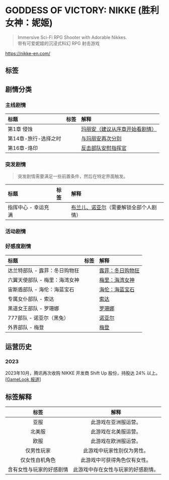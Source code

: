 # GODDESS OF VICTORY: NIKKE (胜利女神：妮姬)
> Immersive Sci-Fi RPG Shooter with Adorable Nikkes.  
> 带有可爱妮姬的沉浸式科幻 RPG 射击游戏

https://nikke-en.com/

## 标签 
<Badge text="亚服" type="info"/> <Badge text="北美服" type="info"/> <Badge text="欧服" type="info"/> <Badge text="仅男性玩家" type="tip"/>  <Badge text="仅女性自机角色" type="tip"/> <Badge text="含有女性与玩家的好感剧情" type="tip"/>


## 剧情分类
### 主线剧情
|标题 |标签 |解释 |
|:----|:---|:----|
|第1章 侵蚀 |<Badge text="含有女性与玩家的好感剧情" type="tip"/> |[玛丽安（建议从序章开始看剧情）][chap1] |
|第14章-旅行-选择之时 |<Badge text="含有女性与玩家的好感剧情" type="tip"/> |[与玛丽安再次分别][chap14] |
|第16章-烙印 |<Badge text="含有女性与玩家的好感剧情" type="tip"/> |[反击部队安慰指挥官][chap16] |

### 突发剧情
> 突发剧情需要满足一些前置条件，然后在特定界面触发。

|标题 |标签 |解释 |
|:----|:---|:----|
|指挥中心 - 幸运充满 |<Badge text="含有女性与玩家的好感剧情" type="tip"/> |[布兰儿、诺亚尔][突发-指挥中心-幸运充满]（需要解锁全部个人剧情） |

### 活动剧情

### 好感度剧情
|标题 |标签 |解释 |
|:----|:---|:----|
|达兰特部队 - 露菲：冬日购物狂 |<Badge text="含有女性与玩家的好感剧情" type="tip"/> |[露菲：冬日购物狂][] |
|六翼天使部队 - 梅里：海湾女神 |<Badge text="含有女性与玩家的好感剧情" type="tip"/> |[梅里：海湾女神][] |
|宙斯盾部队 - 海伦：海蓝宝石   |<Badge text="含有女性与玩家的好感剧情" type="tip"/> |[海伦：海蓝宝石][] |
|专属女仆部队 - 索达          |<Badge text="含有女性与玩家的好感剧情" type="tip"/> |[索达][] |
|黑道女王部队 - 罗珊娜        |<Badge text="含有女性与玩家的好感剧情" type="tip"/> |[罗珊娜][] |
|777部队 - 诺亚尔（黑兔）     |<Badge text="含有女性与玩家的好感剧情" type="tip"/> |[诺亚尔][] |
|外界部队 - 梅登              |<Badge text="含有女性与玩家的好感剧情" type="tip"/> |[梅登][] |


## 运营历史

### 2023
2023年10月，腾讯再次收购 NIKKE 开发商 Shift Up 股份，持股达 24% 以上。
[[GameLook 报道][gamelook]]


## 标签解释
| 标签 | 解释 |
|:----:|:---:|
|亚服 |此游戏在亚洲服运营。|
|北美服 |此游戏在北美服运营。|
|欧服 |此游戏在欧洲服运营。|
|仅男性玩家 |此游戏中玩家性别仅为男性。|
|仅女性自机角色 |此游戏中可获得角色仅有女性。|
|含有女性与玩家的好感剧情 |此游戏中存在女性与玩家的好感剧情。|


<!-- 剧情分类 -->
[chap1]: https://www.bilibili.com/video/BV1Nt4y1T79W/
[chap14]: https://www.bilibili.com/video/BV1e8411j7uN/?p=3&t=2203
[chap16]: https://www.bilibili.com/video/BV1e8411j7uN/?p=5&t=861
[突发-指挥中心-幸运充满]: https://www.bilibili.com/video/BV12s4y1i7Dw/
[露菲：冬日购物狂]: https://www.bilibili.com/video/BV1VN4y167Nj/?t=690
[梅里：海湾女神]: https://www.bilibili.com/video/BV1Ae411o79v/?t=865
[海伦：海蓝宝石]: https://www.bilibili.com/video/BV1bN411775F/?t=909
[索达]: https://www.bilibili.com/video/BV1aQ4y1L7TD/?t=707
[罗珊娜]: https://www.bilibili.com/video/BV1Pw411H7zh/?t=839
[诺亚尔]: https://www.bilibili.com/video/BV1jh4y1473U/?t=857
[梅登]: https://www.bilibili.com/video/BV1yp4y1R7aG/?t=890
<!-- 运营历史 -->
[gamelook]: http://www.gamelook.com.cn/2023/10/530334
